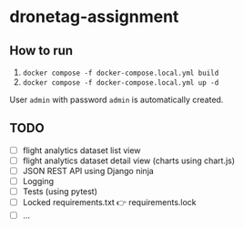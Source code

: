 # dronetag-assignment

## How to run
1. `docker compose -f docker-compose.local.yml build`
2. `docker compose -f docker-compose.local.yml up -d`

User `admin` with password `admin` is automatically created.

## TODO
- [ ] flight analytics dataset list view
- [ ] flight analytics dataset detail view (charts using chart.js)
- [ ] JSON REST API using Django ninja
- [ ] Logging
- [ ] Tests (using pytest)
- [ ] Locked requirements.txt 👉 requirements.lock
- [ ] ...
